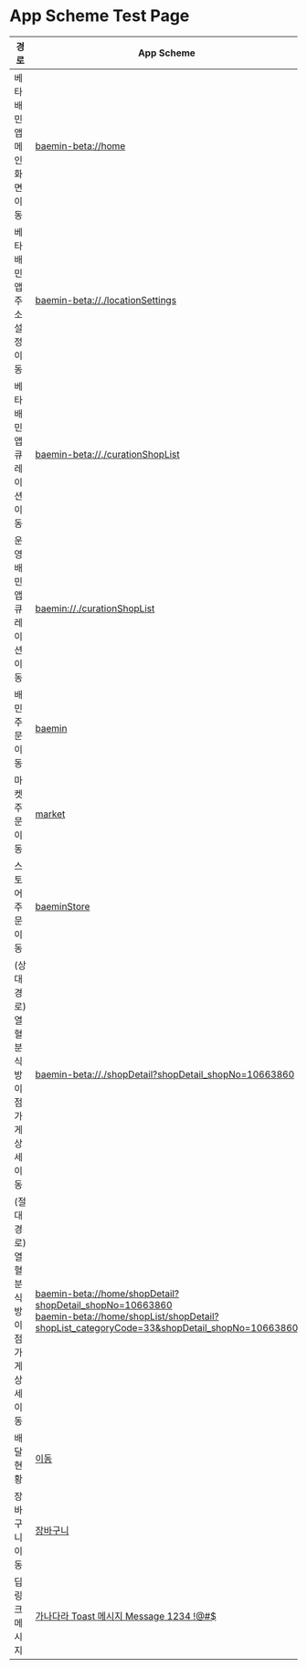 # App Scheme Test Page

<html>
  <head></head>
  <body>
    <table class="table table-striped">
    <thead>
    <tr>
        <th scope="col">경로</th>
        <th scope="col">App Scheme</th>
    </tr>
    </thead>
    <tbody>
    <tr>
        <td>
            베타 배민앱 메인화면 이동
        </td>
        <td>
            <a class="baeminScheme" href="baemin-beta://home">baemin-beta://home</a>
        </td>
    </tr>
    <tr>
        <td>
            베타 배민앱 주소설정 이동
        </td>
        <td>
            <a class="baeminScheme" href="baemin-beta://./locationSettings">baemin-beta://./locationSettings</a>
        </td>
    </tr>
    <tr>
        <td>
            베타 배민앱 큐레이션 이동
        </td>
        <td>
            <a class="baeminScheme" href="baemin-beta://./curationShopList">baemin-beta://./curationShopList</a>
        </td>
    </tr>
    <tr>
        <td>
            운영 배민앱 큐레이션 이동
        </td>
        <td>
            <a class="baeminScheme" href="baemin://./curationShopList">baemin://./curationShopList</a>
        </td>
    </tr>
      <tr>
        <td>
            배민주문 이동
        </td>
        <td>
            <a class="baeminScheme" href="baemin://home/deliveryTracking?deliveryTracking_ordType=baemin">baemin</a>
        </td>
    </tr>
      <tr>
        <td>
            마켓 주문 이동
        </td>
        <td>
            <a class="baeminScheme" href="baemin://home/deliveryTracking?deliveryTracking_ordType=market">market</a>
        </td>
    </tr>
      <tr>
        <td>
            스토어 주문 이동
        </td>
        <td>
            <a class="baeminScheme" href="baemin://home/deliveryTracking?deliveryTracking_ordType=baeminStore">baeminStore</a>
        </td>
    </tr>
      <tr>
        <td>
            (상대경로)<br>
            열혈분식 방이점 가게 상세 이동
        </td>
        <td>
            <a class="baeminScheme" href="baemin-beta://./shopDetail?shopDetail_shopNo=10663860">baemin-beta://./shopDetail?shopDetail_shopNo=10663860</a>
        </td>
    </tr>
      <tr>
        <td>
            (절대경로)<br>
            열혈분식 방이점 가게 상세 이동
        </td>
        <td>
<a class="baeminScheme" href="baemin-beta://home/shopDetail?shopDetail_shopNo=10663860">baemin-beta://home/shopDetail?shopDetail_shopNo=10663860</a><br>
            <a class="baeminScheme" href="baemin-beta://home/shopList/shopDetail?shopList_categoryCode=33&shopDetail_shopNo=10663860">baemin-beta://home/shopList/shopDetail?shopList_categoryCode=33&shopDetail_shopNo=10663860</a>
        </td>
      </tr>
      <tr>
        <td>
            배달현황
        </td>
        <td>
            <a class="baeminScheme" href="baemin-beta://./shopDetail/menuDetail?shopDetail_shopNo=13009755&menuDetail_shopNo=13009755&menuDetail_menuNo=32479007&menuDetail_categoryTypeCode=1">이동</a>
        </td>
    </tr>
      <tr>
        <td>
            장바구니 이동
        </td>
        <td>
            <a class="baeminScheme" href="baemin-beta://./cart">장바구니</a>
        </td>
    </tr>
      <tr>
        <td>
            딥링크 메시지
        </td>
        <td>
            <a class="baeminScheme" href="baemin-action-beta://showToast?showToast_message=가나다라 메시지 Message 1234 !@#$">가나다라 Toast 메시지 Message 1234 !@#$</a>
        </td>
    </tr>
      
      
      
      
      
</table>
    
  </body>
</html>
